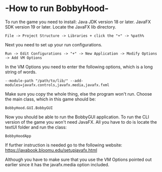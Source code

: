 # -How to run BobbyHood-

To run the game you need to install:
Java JDK version 18 or later.
JavaFX SDK version 19 or later.
Locate the JavaFX lib directory.
```
File -> Project Structure -> Libraries + click the "+" -> %path%
```
Next you need to set up your run configurations.
```
Run -> Edit Configurations -> "+" -> New Application -> Modify Options -> Add VM Options
```
In the VM Options you need to enter the following options, 
which is a long string of words.
```
--module-path "/path/to/lib/" --add-modules=javafx.controls,javafx.media,javafx.fxml
```
Make sure you copy the whole thing, else the program won't run.
Choose the main class, which in this game should be:
```
BobbyHood.GUI.BobbyGUI
```
Now you should be able to run the BobbyGUI application.
To run the CLI version of the game you won't need JavaFX.
All you have to do is locate the textUI folder and run the class:
```
BobbyHoodApp
```
If further instruction is needed go to the following website:
https://javabook.bloomu.edu/setupjavafx.html

Although you have to make sure that you use the VM Options pointed out earlier
since it has the javafx.media option included.